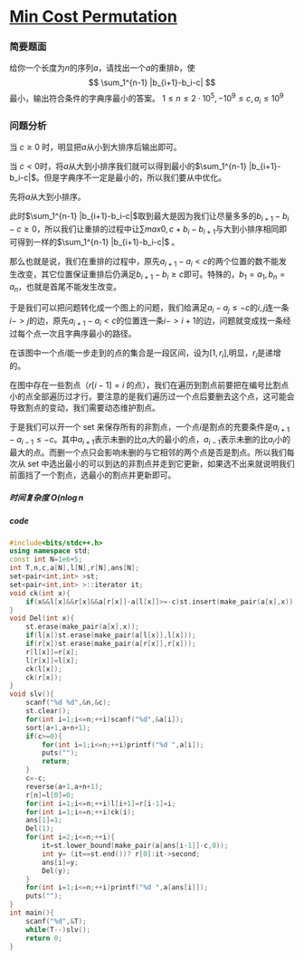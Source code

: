 # [Min Cost Permutation](https://codeforces.com/contest/1844/problem/F2)
### 简要题面
给你一个长度为$n$的序列$a$，请找出一个$a$的重排$b$，使
$$
\sum_1^{n-1} |b_{i+1}-b_i-c|
$$
最小，输出符合条件的字典序最小的答案。
$1 \le n \le 2 \cdot 10^5, -10^9 \le c,a_i \le 10^9$
### 问题分析
当 $c \ge 0$ 时，明显把$a$从小到大排序后输出即可。

当 $c < 0$时，将$a$从大到小排序我们就可以得到最小的$\sum_1^{n-1} |b_{i+1}-b_i-c|$。但是字典序不一定是最小的，所以我们要从中优化。

先将$a$从大到小排序。

此时$\sum_1^{n-1} |b_{i+1}-b_i-c|$取到最大是因为我们让尽量多多的$b_{i+1}-b_i-c \ge 0$，所以我们让重排的过程中让$\sum max{0,c+b_i-b_{i+1}}$与大到小排序相同即可得到一样的$\sum_1^{n-1} |b_{i+1}-b_i-c|$ 。

那么也就是说，我们在重排的过程中，原先$a_{i+1}-a_i<c$的两个位置的数不能发生改变，其它位置保证重排后仍满足$b_{i+1}-b_i \ge c$即可。特殊的，$b_1=a_1,b_n=a_n$，也就是首尾不能发生改变。

于是我们可以把问题转化成一个图上的问题，我们给满足$a_i-a_j \le -c$的$i,j$连一条 $i->j$的边，原先$a_{i+1}-a_i<c$的位置连一条$i->i+1$的边，问题就变成找一条经过每个点一次且字典序最小的路径。

在该图中一个点$i$能一步走到的点的集合是一段区间，设为$[1,r_i]$,明显，$r_i$是递增的。

在图中存在一些割点（$r[i-1]=i$ 的点），我们在遍历到割点前要把在编号比割点小的点全部遍历过才行。要注意的是我们遍历过一个点后要删去这个点，这可能会导致割点的变动，我们需要动态维护割点。

于是我们可以开一个 set 来保存所有的非割点，一个点$i$是割点的充要条件是$a_{i+1}-a_{i-1} \le -c$。其中$a_{i+1}$表示未删的比$a_i$大的最小的点，$a_{i-1}$表示未删的比$a_i$小的最大的点。而删一个点只会影响未删的与它相邻的两个点是否是割点。所以我们每次从  set 中选出最小的可以到达的非割点并走到它更新，如果选不出来就说明我们前面挡了一个割点，选最小的割点并更新即可。

##### 时间复杂度 $O(n\log n$
##### code 
```cpp
#include<bits/stdc++.h>
using namespace std;
const int N=1e6+5;
int T,n,c,a[N],l[N],r[N],ans[N];
set<pair<int,int> >st;
set<pair<int,int> >::iterator it;
void ck(int x){
	if(x&&l[x]&&r[x]&&a[r[x]]-a[l[x]]>=-c)st.insert(make_pair(a[x],x));
}
void Del(int x){
	st.erase(make_pair(a[x],x));
	if(l[x])st.erase(make_pair(a[l[x]],l[x]));
	if(r[x])st.erase(make_pair(a[r[x]],r[x]));
	r[l[x]]=r[x];
	l[r[x]]=l[x];
	ck(l[x]);
	ck(r[x]);
}
void slv(){
	scanf("%d %d",&n,&c);
	st.clear();
	for(int i=1;i<=n;++i)scanf("%d",&a[i]);
	sort(a+1,a+n+1);
	if(c>=0){
		for(int i=1;i<=n;++i)printf("%d ",a[i]);
		puts("");
		return;
	}
	c=-c;
	reverse(a+1,a+n+1);
	r[n]=l[0]=0;
	for(int i=1;i<=n;++i)l[i+1]=r[i-1]=i;
	for(int i=1;i<=n;++i)ck(i);
	ans[1]=1;
	Del(1);
	for(int i=2;i<=n;++i){
		it=st.lower_bound(make_pair(a[ans[i-1]]-c,0));
		int y= (it==st.end())? r[0]:it->second;
		ans[i]=y;
		Del(y);
	}
	for(int i=1;i<=n;++i)printf("%d ",a[ans[i]]);
	puts("");
}
int main(){
	scanf("%d",&T);
	while(T--)slv();
	return 0;
}
```